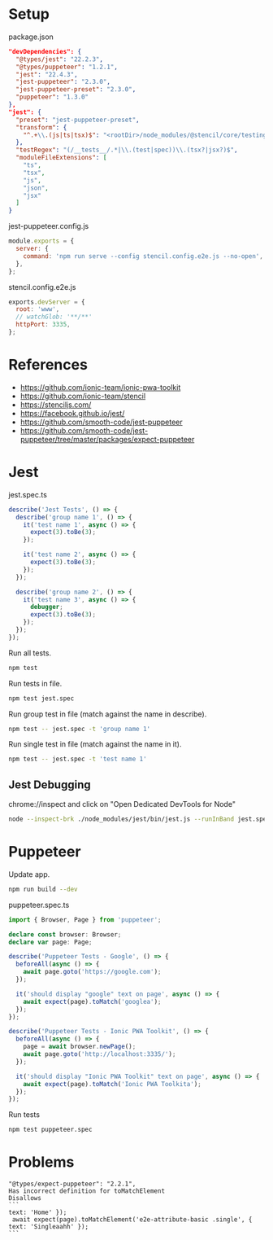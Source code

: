 # Setup

package.json

```json
"devDependencies": {
  "@types/jest": "22.2.3",
  "@types/puppeteer": "1.2.1",
  "jest": "22.4.3",
  "jest-puppeteer": "2.3.0",
  "jest-puppeteer-preset": "2.3.0",
  "puppeteer": "1.3.0"
},
"jest": {
  "preset": "jest-puppeteer-preset",
  "transform": {
    "^.+\\.(js|ts|tsx)$": "<rootDir>/node_modules/@stencil/core/testing/jest.preprocessor.js"
  },
  "testRegex": "(/__tests__/.*|\\.(test|spec))\\.(tsx?|jsx?)$",
  "moduleFileExtensions": [
    "ts",
    "tsx",
    "js",
    "json",
    "jsx"
  ]
}
```

jest-puppeteer.config.js

```js
module.exports = {
  server: {
    command: 'npm run serve --config stencil.config.e2e.js --no-open',
  },
};
```

stencil.config.e2e.js

```js
exports.devServer = {
  root: 'www',
  // watchGlob: '**/**'
  httpPort: 3335,
};
```

# References

* https://github.com/ionic-team/ionic-pwa-toolkit
* https://github.com/ionic-team/stencil
* https://stenciljs.com/
* https://facebook.github.io/jest/
* https://github.com/smooth-code/jest-puppeteer
* https://github.com/smooth-code/jest-puppeteer/tree/master/packages/expect-puppeteer

# Jest

jest.spec.ts

```typescript
describe('Jest Tests', () => {
  describe('group name 1', () => {
    it('test name 1', async () => {
      expect(3).toBe(3);
    });

    it('test name 2', async () => {
      expect(3).toBe(3);
    });
  });

  describe('group name 2', () => {
    it('test name 3', async () => {
      debugger;
      expect(3).toBe(3);
    });
  });
});
```

Run all tests.

```bash
npm test
```

Run tests in file.

```bash
npm test jest.spec
```

Run group test in file (match against the name in describe).

```bash
npm test -- jest.spec -t 'group name 1'
```

Run single test in file (match against the name in it).

```bash
npm test -- jest.spec -t 'test name 1'
```

## Jest Debugging

chrome://inspect and click on "Open Dedicated DevTools for Node"

```bash
node --inspect-brk ./node_modules/jest/bin/jest.js --runInBand jest.spec -t 'test name 3'
```

# Puppeteer

Update app.

```bash
npm run build --dev
```

puppeteer.spec.ts
```typescript
import { Browser, Page } from 'puppeteer';

declare const browser: Browser;
declare var page: Page;

describe('Puppeteer Tests - Google', () => {    
  beforeAll(async () => {
    await page.goto('https://google.com');
  });

  it('should display "google" text on page', async () => {
    await expect(page).toMatch('googlea');
  });
});

describe('Puppeteer Tests - Ionic PWA Toolkit', () => {
  beforeAll(async () => {
    page = await browser.newPage();
    await page.goto('http://localhost:3335/');
  });

  it('should display "Ionic PWA Toolkit" text on page', async () => {
    await expect(page).toMatch('Ionic PWA Toolkita');
  });
});
```

Run tests
```bash
npm test puppeteer.spec
```

# Problems
    "@types/expect-puppeteer": "2.2.1",
    Has incorrect definition for toMatchElement
    Disallows
    ```
    text: 'Home' });
     await expect(page).toMatchElement('e2e-attribute-basic .single', { text: 'Singleaahh' });
    ```
